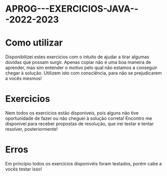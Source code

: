 # APROG---EXERCICIOS-JAVA---2022-2023

# Como utilizar
Disponibilizei estes exercícios com o intuito de ajudar a tirar algumas dúvidas que possam surgir. Apenas copiar não é uma boa maneira de aprender, mas sim entender o motivo pelo qual não estamos a conseguir chegar à solução. Utilizem isto com consciência, para não se prejudicarem a vocês mesmos!


# Exercicios
Nem todos os exercícios estão disponiveis, pois alguns não tive oportunidade de fazer ou não cheguei à solução correta! Encontro me disponível para receber propostas de resolução, que irei testar e tentar resolver, posteriormente!

# Erros
Em princípio todos os exercícios disponivéis foram testados, porém cabe a vocês testar isso!
